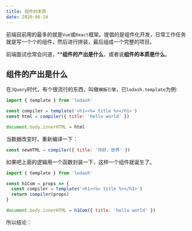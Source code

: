 ```yaml
---
title: 组件的本质
date: 2020-06-24
---
```

前端目前用的最多的就是`Vue`或`React`框架。提倡的是组件化开发，日常工作任务就是写一个个的组件，然后进行拼装，最后组成一个完整的项目。

前端面试也常会问道，****组件的产出是什么**，或者说**组件的本质是什么**。

## 组件的产出是什么
在`JQuery`时代，有个很流行的东西，叫做`模板引擎`，已`lodash.template`为例:
```js
import { template } from 'lodash'

const compiler = template('<h1><%= title %></h1>')
const html = compiler({ title: 'hello world' })

document.body.innerHTML = html
```
当数据改变时，重新编译一下：
```js
const newHTML = compiler({ title: '你好，世界' })
```
如果吧上面的逻辑用一个函数封装一下，这样一个组件就诞生了。
```js
import { template } from 'lodash'

const h1Com = props => {
  const compiler = template('<h1><%= title %></h1>')
  return compiler(props)
}

document.body.innerHTML = h1Com({ title: 'hello world' })
```
所以结论：
